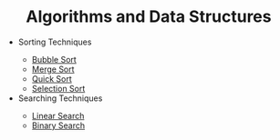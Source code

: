 <h1 align="center">Algorithms and Data Structures</h1>

<ul>
<li>Sorting Techniques</li>
	<ul>
	<li><a href="https://github.com/sriThariduSangeeth/RAPID-T4-CL/tree/master/Algorithms-and-Data-Structures/Sorting-Techniques/Bubble-Sort">Bubble Sort</a></li>
	<li><a href="https://github.com/sriThariduSangeeth/RAPID-T4-CL/tree/master/Algorithms-and-Data-Structures/Sorting-Techniques/Merge-Sort">Merge Sort</a></li>
	<li><a href="https://github.com/sriThariduSangeeth/RAPID-T4-CL/tree/master/Algorithms-and-Data-Structures/Sorting-Techniques/Quick-Sort">Quick Sort</a></li>
	<li><a href="https://github.com/sriThariduSangeeth/RAPID-T4-CL/tree/master/Algorithms-and-Data-Structures/Sorting-Techniques/Selection-Sort">Selection Sort</a></li>
	</ul>
<li>Searching Techniques</li>
	<ul>
	<li><a href="https://github.com/sriThariduSangeeth/RAPID-T4-CL/tree/master/Algorithms-and-Data-Structures/Searching-Techniques/Linear-Search">Linear Search</a></li>
	<li><a href="https://github.com/sriThariduSangeeth/RAPID-T4-CL/tree/master/Algorithms-and-Data-Structures/Searching-Techniques/Binary-Search">Binary Search</a></li>
	</ul>
</ul>

